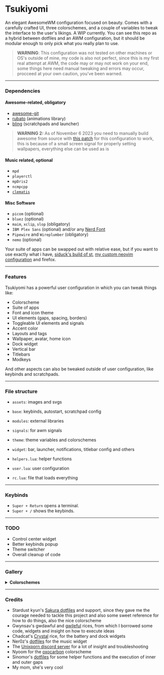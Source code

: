 # Tsukiyomi

An elegant AwesomeWM configuration focused on beauty. Comes with a carefully crafted UI, three colorschemes, and a couple of variables to tweak the interface to the user's likings. A WIP currently. You can see this repo as a hybrid between dotfiles and an AWM configuration, but it should be modular enough to only pick what you really plan to use.

> __WARNING__: This configuration was not tested on other machines or OS's outside of mine, my code is also not perfect, since this is my first real attempt at AWM, the code may or may not work on your end, some things here need manual tweaking and errors may occur, procceed at your own caution, you've been warned.

---

### Dependencies

#### Awesome-related, obligatory
- [awesome-git](https://github.com/awesomeWM/awesome)
- [rubato](https://github.com/andOrlando/rubato) (animations library)
- [bling](https://blingcorp.github.io/bling/) (scratchpads and launcher)

> __WARNING 2:__ As of November 6 2023 you need to manually build awesome from source with [this patch](https://github.com/awesomeWM/awesome/pull/3811) for this configuration to work, this is because of a small screen signal for properly setting wallpapers, everything else can be used as is

#### Music related, optional
- `mpd`
- `playerctl`
- `mpDris2`
- `ncmpcpp`
- [`clematis`](https://github.com/TorchedSammy/clematis/tree/host-album-art)

#### Misc Software
- `picom` (optional)
- `bluez` (optional)
- `maim`, `xclip`, `slop` (obligatory)
- `IBM Plex Sans` (optional) and/or any [Nerd Font](https://www.nerdfonts.com/)
- `Pipewire` and `Wireplumber` (obligatory)
- `nemo` (optional)

Your suite of apps can be swapped out with relative ease, but if you want to use exactly what i have, [siduck's build of st](https://github.com/siduck/st), [my custom neovim configuration](https://github.com/tsukki9696/totsuka) and firefox.

---

### Features

Tsukiyomi has a powerful user configuration in which you can tweak things like:
- Colorscheme
- Suite of apps
- Font and icon theme
- UI elements (gaps, spacing, borders)
- Toggleable UI elements and signals
- Accent color
- Layouts and tags
- Wallpaper, avatar, home icon
- Dock widget
- Vertical bar
- Titlebars
- Modkeys

And other aspects can also be tweaked outside of user configuration, like keybinds and scratchpads.

---

### File structure

- `assets`: images and svgs
- `base`: keybinds, autostart, scratchpad config
- `modules`: external libraries
- `signals`: for awm signals
- `theme`: theme variables and colorschemes
- `widget`: bar, launcher, notifications, titlebar config and others

- `helpers.lua`: helper functions
- `user.lua`: user configuration
- `rc.lua`: file that loads everything

---

### Keybinds

- `Super + Return` opens a terminal.
- `Super + /` shows the keybinds.

---

### TODO

- Control center widget
- Better keybinds popup
- Theme switcher
- Overall cleanup of code

---

### Gallery
<details>
<summary><b>Colorschemes</b></summary>

### Biscuit
![image](https://github.com/tsukki9696/tsukiyomi/assets/127806743/ca28a8a8-6ed8-464b-8758-94b76a2ecf4f)

### Oxocarbon
![image](https://github.com/tsukki9696/tsukiyomi/assets/127806743/c66cc039-02ac-4ffa-9e74-e4d6f669dfa8)

### Sakura
![image](https://github.com/tsukki9696/tsukiyomi/assets/127806743/8b5853bc-2610-405c-8376-33b31d2e7f9b)

### Camellia
![image](https://github.com/tsukki9696/tsukiyomi/assets/127806743/6087c1bb-7c65-4ae2-a541-df5b7b604db1)

### Adwaita
![image](https://github.com/tsukki9696/tsukiyomi/assets/127806743/87b7dee0-df40-4b29-afea-42ae37d0dc5e)

</details>

---

### Credits

- Stardust kyun's [Sakura dotfiles](https://github.com/Stardust-kyun/dotfiles) and support, since they gave me the courage needed to tackle this project and also some sweet reference for how to do things, also the nice colorscheme
- Gwynsav's gwdawful and [gwileful](https://github.com/Gwynsav/gwileful) rices, from which I borrowed some code, widgets and insight on how to execute ideas
- Chadcat's [Crystal](https://github.com/chadcat7/crystal) rice, for the battery and dock widgets
- Ner0z's [dotfiles](https://github.com/ner0z/dotfiles) for the music widget
- The [Unixporn discord server](https://discord.gg/unixporn) for a lot of insight and troubleshooting
- Nyoom for the [oxocarbon](https://github.com/nyoom-engineering/oxocarbon/tree/main) colorscheme
- Sinomor's [dotfiles](https://github.com/Sinomor/dotfiles) for some helper functions and the execution of inner and outer gaps
- My mom, she's very cool
